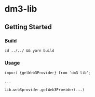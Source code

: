 # dm3-lib
## Getting Started

### Build

```
cd ../../ && yarn build
```


### Usage
```
import {getWeb3Provider} from 'dm3-lib';

...

Lib.web3provider.getWeb3Provider(...)
```